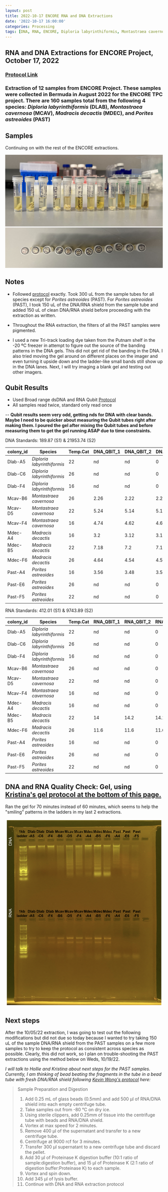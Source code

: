 ```yaml
---
layout: post
title: 2022-10-17 ENCORE RNA and DNA Extractions
date: '2022-10-17 16:00:00'
categories: Processing
tags: [DNA, RNA, ENCORE, Diploria labyrinthiformis, Montastraea cavernosa, Madracis decactis, Porites astreoides]
---
```


## RNA and DNA Extractions for ENCORE Project, October 17, 2022

### [Protocol Link](https://zdellaert.github.io/ZD_Putnam_Lab_Notebook/Protocols_Zymo_Quick_DNA_RNA_Miniprep_Plus/)

### Extraction of 12 samples from ENCORE Project. These samples were collected in Bermuda in August 2022 for the ENCORE TPC project. There are 160 samples total from the following 4 species: *Diploria labyrinthiformis* (DLAB), *Montastraea cavernosa* (MCAV), *Madracis decactis* (MDEC), and *Porites astreoides* (PAST)

## Samples

Continuing on with the rest of the ENCORE extractions.

![22022-10-17-tubes.JPG](https://github.com/zdellaert/ZD_Putnam_Lab_Notebook/blob/master/images/samples/2022-10-17-tubes.JPG?raw=true)
![2022-10-17-caps.JPG](https://github.com/zdellaert/ZD_Putnam_Lab_Notebook/blob/master/images/samples/2022-10-17-caps.JPG?raw=true)

## Notes

- Followed [protocol](https://zdellaert.github.io/ZD_Putnam_Lab_Notebook/Protocols_Zymo_Quick_DNA_RNA_Miniprep_Plus/) exactly. Took 300 uL from the sample tubes for all species except for *Porites astreoides* (PAST). For *Porites astreoides* (PAST), I took 150 uL of the DNA/RNA shield from the sample tube and added 150 uL of clean DNA/RNA shield before proceeding with the extraction as written.

- Throughout the RNA extraction, the filters of all the PAST samples were pigmented.

- I used a new Tri-track loading dye taken from the Putnam shelf in the -20 ºC freezer in attempt to figure out the source of the banding patterns in the DNA gels. This did not get rid of the banding in the DNA. I also tried moving the gel around on different places on the imager and even turning it upside down and the ladder-like small bands still show up in the DNA lanes. Next, I will try imaging a blank gel and testing out other imagers.

## Qubit Results

- Used Broad range dsDNA and RNA Qubit [Protocol](https://meschedl.github.io/MESPutnam_Open_Lab_Notebook/Qubit-Protocol/)
- All samples read twice, standard only read once

 -- **Qubit results seem very odd, getting nds for DNA with clear bands. Maybe I need to be quicker about measuring the Qubit tubes right after making them. I poured the gel after mixing the Qubit tubes and before measuring them to get the gel running ASAP due to time constraints.**

 DNA Standards: 189.87 (S1) & 21953.74 (S2)

| colony_id | Species                     | Temp.Cat | DNA_QBIT_1 | DNA_QBIT_2 | DNA_QBIT_AVG |
|-----------|-----------------------------|----------|------------|------------|--------------|
| Dlab-A5   | *Diploria labyrinthiformis* | 22       | nd         | nd         | 0            |
| Dlab-C6   | *Diploria labyrinthiformis* | 26       | nd         | nd         | 0            |
| Dlab-F4   | *Diploria labyrinthiformis* | 16       | nd         | nd         | 0            |
| Mcav-B6   | *Montastraea cavernosa*     | 26       | 2.26       | 2.22       | 2.24         |
| Mcav-D5   | *Montastraea cavernosa*     | 22       | 5.24       | 5.14       | 5.19         |
| Mcav-F4   | *Montastraea cavernosa*     | 16       | 4.74       | 4.62       | 4.68         |
| Mdec-A4   | *Madracis decactis*         | 16       | 3.2        | 3.12       | 3.16         |
| Mdec-B5   | *Madracis decactis*         | 22       | 7.18       | 7.2        | 7.19         |
| Mdec-F6   | *Madracis decactis*         | 26       | 4.64       | 4.54       | 4.59         |
| Past-A4   | *Porites astreoides*        | 16       | 3.56       | 3.48       | 3.52         |
| Past-E6   | *Porites astreoides*        | 26       | nd         | nd         | 0            |
| Past-F5   | *Porites astreoides*        | 22       | nd         | nd         | 0            |

 RNA Standards: 412.01 (S1) & 9743.89 (S2)

| colony_id | Species                     | Temp.Cat | RNA_QBIT_1 | RNA_QBIT_2 | RNA_QBIT_AVG |
|-----------|-----------------------------|----------|------------|------------|--------------|
| Dlab-A5   | *Diploria labyrinthiformis* | 22       | nd         | nd         | 0            |
| Dlab-C6   | *Diploria labyrinthiformis* | 26       | nd         | nd         | 0            |
| Dlab-F4   | *Diploria labyrinthiformis* | 16       | nd         | nd         | 0            |
| Mcav-B6   | *Montastraea cavernosa*     | 26       | nd         | nd         | 0            |
| Mcav-D5   | *Montastraea cavernosa*     | 22       | nd         | nd         | 0            |
| Mcav-F4   | *Montastraea cavernosa*     | 16       | nd         | nd         | 0            |
| Mdec-A4   | *Madracis decactis*         | 16       | nd         | nd         | 0            |
| Mdec-B5   | *Madracis decactis*         | 22       | 14         | 14.2       | 14.1         |
| Mdec-F6   | *Madracis decactis*         | 26       | 11.6       | 11.6       | 11.6         |
| Past-A4   | *Porites astreoides*        | 16       | nd         | nd         | 0            |
| Past-E6   | *Porites astreoides*        | 26       | nd         | nd         | 0            |
| Past-F5   | *Porites astreoides*        | 22       | nd         | nd         | 0            |

## DNA and RNA Quality Check: Gel, using [Kristina's gel protocol at the bottom of this page.](https://zdellaert.github.io/ZD_Putnam_Lab_Notebook/Protocols_Zymo_Quick_DNA_RNA_Miniprep_Plus/)

Ran the gel for 70 minutes instead of 60 minutes, which seems to help the "smiling" patterns in the ladders in my last 2 extractions.

![2022-10-17-gel.JPG](https://github.com/zdellaert/ZD_Putnam_Lab_Notebook/blob/master/images/gels/2022-10-17-gel.JPG?raw=true)

## Next steps

After the 10/05/22 extraction, I was going to test out the following modifications but did not due so today because I wanted to try taking 150 uL of the sample DNA/RNA shield from the PAST samples on a few more samples to try to keep the protocol as consistent across species as possible. Clearly, this did not work, so I plan on trouble-shooting the PAST extractions using the method below on Weds, 10/19/22.

*I will talk to Hollie and Kristina about next steps for the PAST samples. Currently, I am thinking of bead beating the fragments in the tube in a bead tube with fresh DNA/RNA shield following [Kevin Wong's protocol](https://kevinhwong1.github.io/KevinHWong_Notebook/20201027-DNA-RNA-Extractions-Porites-July-Bleaching-Experiment/) here:*

> Sample Preparation and Digestion
>
> 1. Add 0.25 mL of glass beads (0.5mm) and add 500 μl of RNA/DNA shield into each empty centrifuge tube.
> 2. Take samples out from -80 °C on dry ice.
> 3. Using sterile clippers, add 0.25mm of tissue into the centrifuge tube with beads and RNA/DNA shield.
> 4. Vortex at max speed for 2 minutes.
> 5. Remove 400 μl of the supernatant and transfer to a new centrifuge tube.
> 6. Centrifuge at 9000 rcf for 3 minutes.
> 7. Transfer 300 μl supernatant to a new centrifuge tube and discard the pellet.
> 8. Add 30 μl of Proteinase K digestion buffer (10:1 ratio of sample:digestion buffer), and 15 μl of Proteinase K (2:1 ratio of digestion buffer:Proteinase K) to each sample.
> 9. Vortex and spin down.
> 10. Add 345 μl of lysis buffer.
> 11. Continue with DNA and RNA extraction protocol
